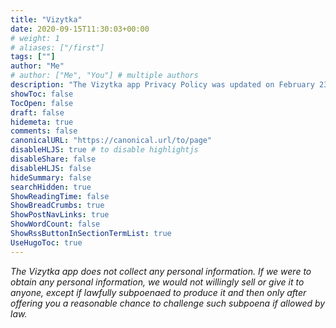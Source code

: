 ```yaml
---
title: "Vizytka"
date: 2020-09-15T11:30:03+00:00
# weight: 1
# aliases: ["/first"]
tags: [""]
author: "Me"
# author: ["Me", "You"] # multiple authors
description: "The Vizytka app Privacy Policy was updated on February 23, 2023."
showToc: false
TocOpen: false
draft: false
hidemeta: true
comments: false
canonicalURL: "https://canonical.url/to/page"
disableHLJS: true # to disable highlightjs
disableShare: false
disableHLJS: false
hideSummary: false
searchHidden: true
ShowReadingTime: false
ShowBreadCrumbs: true
ShowPostNavLinks: true
ShowWordCount: false
ShowRssButtonInSectionTermList: true
UseHugoToc: true
---
```


*The Vizytka app does not collect any personal information. If we were to obtain any personal information, we would not willingly sell or give it to anyone, except if lawfully subpoenaed to produce it and then only after offering you a reasonable chance to challenge such subpoena if allowed by law.*